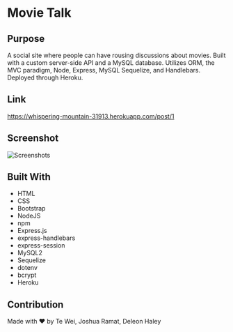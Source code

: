 # Movie Talk

## Purpose
A social site where people can have rousing discussions about movies.  Built with a custom server-side API and a MySQL database.  Utilizes ORM, the MVC paradigm, Node, Express, MySQL Sequelize, and Handlebars.  Deployed through Heroku.

## Link
https://whispering-mountain-31913.herokuapp.com/post/1

## Screenshot
![Screenshots](./screenshots/movietalk.png)

## Built With
* HTML
* CSS
* Bootstrap
* NodeJS
* npm
* Express.js
* express-handlebars
* express-session
* MySQL2
* Sequelize
* dotenv
* bcrypt
* Heroku

## Contribution
Made with ❤️ by Te Wei, Joshua Ramat, Deleon Haley
